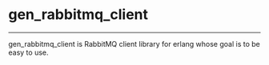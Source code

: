 # gen_rabbitmq_client
***
gen_rabbitmq_client is RabbitMQ client library for erlang whose goal is to be easy to use.

## 

